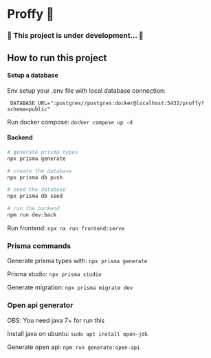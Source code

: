 # Proffy 📖

### 🚧 This project is under development... 🚧

## How to run this project

#### Setup a database

Env setup your .env file with local database connection:

```
 DATABASE_URL=":postgres//postgres:docker@localhost:5432/proffy?schema=public"
```

Run docker compose: `docker compose up -d`

#### Backend

```bash
# generate prisma types
npx prisma generate

# create the database
npx prisma db push

# seed the database
npx prisma db seed

# run the backend
npm run dev:back
```

Run frontend: `npx nx run frontend:serve`

### Prisma commands

Generate prisma types with: `npx prisma generate`

Prisma studio: `npx prisma studio`

Generate migration: `npx prisma migrate dev`

### Open api generator

OBS: You need java 7+ for run this

Install java on ubuntu: `sudo apt install open-jdk`

Generate open api: `npm run generate:open-api`
